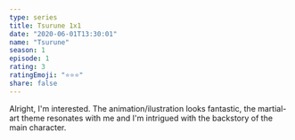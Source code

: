 ```yaml
---
type: series
title: Tsurune 1x1
date: "2020-06-01T13:30:01"
name: "Tsurune"
season: 1
episode: 1
rating: 3
ratingEmoji: "⭐️⭐️⭐️"
share: false
---
```


Alright, I'm interested. The animation/ilustration looks fantastic, the martial-art theme resonates with me and I'm intrigued with the backstory of the main character.
